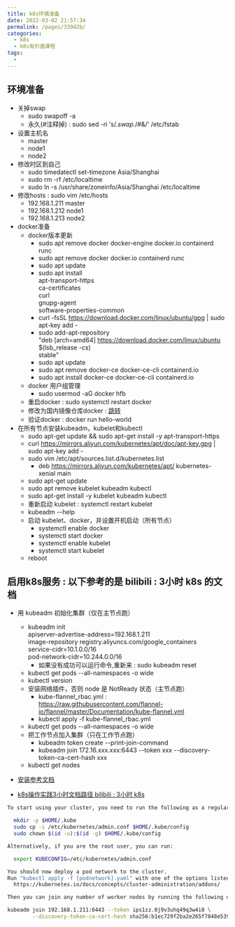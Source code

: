 ```yaml
---
title: k8s环境准备
date: 2022-03-02 21:57:34
permalink: /pages/339d2b/
categories:
  - k8s
  - k8s有价值课程
tags:
  - 
---
```



## 环境准备
- 关掉swap
  - sudo swapoff -a
  - 永久(#注释掉) : sudo sed -ri 's/.*swap.*/#&/' /etc/fstab
- 设置主机名
  - master
  - node1
  - node2
- 修改时区到自己
  - sudo timedatectl set-timezone Asia/Shanghai
  - sudo rm -rf /etc/localtime
  - sudo ln -s /usr/share/zoneinfo/Asia/Shanghai /etc/localtime
- 修改hosts : sudo vim /etc/hosts
  - 192.168.1.211 master
  - 192.168.1.212 node1
  - 192.168.1.213 node2
- docker准备
  - docker版本更新
    - sudo apt remove docker docker-engine docker.io containerd runc
    - sudo apt remove docker docker.io containerd runc
    - sudo apt update
    - sudo apt install \
    apt-transport-https \
    ca-certificates \
    curl \
    gnupg-agent \
    software-properties-common
    - curl -fsSL https://download.docker.com/linux/ubuntu/gpg | sudo apt-key add -
    - sudo add-apt-repository \
   "deb [arch=amd64] https://download.docker.com/linux/ubuntu \
   $(lsb_release -cs) \
   stable"
    - sudo apt update
    - sudo apt remove docker-ce docker-ce-cli containerd.io
    - sudo apt install docker-ce docker-ce-cli containerd.io
  - docker 用户组管理
    - sudo usermod -aG docker hfb
  - 重启docker : sudo systemctl restart docker
  - 修改为国内镜像仓库docker : [跳转](/pages/b2abc0/)
  - 验证docker : docker run hello-world
- 在所有节点安装kubeadm，kubelet和kubectl
  - sudo apt-get update && sudo apt-get install -y apt-transport-https
  - curl https://mirrors.aliyun.com/kubernetes/apt/doc/apt-key.gpg | sudo apt-key add - 
  - sudo vim /etc/apt/sources.list.d/kubernetes.list
    - deb https://mirrors.aliyun.com/kubernetes/apt/ kubernetes-xenial main
  - sudo apt-get update
  - sudo apt remove kubelet kubeadm kubectl
  - sudo apt-get install -y kubelet kubeadm kubectl
  - 重新启动 kubelet : systemctl restart kubelet
  - kubeadm --help
  - 启动 kubelet、docker，并设置开机启动（所有节点）
      - systemctl enable docker
      - systemctl start docker
      - systemctl enable kubelet
      - systemctl start kubelet
  - reboot

## 启用k8s服务 : 以下参考的是 bilibili : 3小时 k8s 的文档
- 用 kubeadm 初始化集群（仅在主节点跑）
  - kubeadm init \
apiserver-advertise-address=192.168.1.211 \
image-repository registry.aliyuncs.com/google_containers \
service-cidr=10.1.0.0/16 \
pod-network-cidr=10.244.0.0/16
    - 如果没有成功可以运行命令,重新来 : sudo kubeadm reset
  - kubectl get pods --all-namespaces -o wide
  - kubectl version
  - 安装网络插件，否则 node 是 NotReady 状态（主节点跑）
    - kube-flannel_rbac.yml : https://raw.githubusercontent.com/flannel-io/flannel/master/Documentation/kube-flannel.yml
    - kubectl apply -f kube-flannel_rbac.yml 
  - kubectl get pods --all-namespaces -o wide
  - 把工作节点加入集群（只在工作节点跑）
    - kubeadm token create --print-join-command
    - kubeadm join 172.16.xxx.xxx:6443 --token xxx --discovery-token-ca-cert-hash xxx
  -  kubectl get nodes






- [安装参考文档](http://doler.net/ac92ef22.html)


- [k8s操作实践3小时文档路径 bilibili : 3小时 k8s](https://k8s.easydoc.net/docs/dRiQjyTY/28366845/6GiNOzyZ/9EX8Cp45)


``` bash
To start using your cluster, you need to run the following as a regular user:

  mkdir -p $HOME/.kube
  sudo cp -i /etc/kubernetes/admin.conf $HOME/.kube/config
  sudo chown $(id -u):$(id -g) $HOME/.kube/config

Alternatively, if you are the root user, you can run:

  export KUBECONFIG=/etc/kubernetes/admin.conf

You should now deploy a pod network to the cluster.
Run "kubectl apply -f [podnetwork].yaml" with one of the options listed at:
  https://kubernetes.io/docs/concepts/cluster-administration/addons/

Then you can join any number of worker nodes by running the following on each as root:

kubeadm join 192.168.1.211:6443 --token ips1zz.0j9v3uhq49q3w4i0 \
        --discovery-token-ca-cert-hash sha256:b1ec729f2ba2e265f7848e539a75fa8e8a2f4f9aae0f99ff7850031d10863ce2 
```

